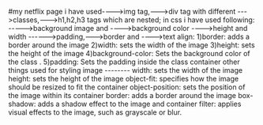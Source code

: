 #my netflix page
i have used---->img tag,--->div tag with different --->classes,--->h1,h2,h3 tags which are nested;
in css i have used following:
----->background image and ---->background color
---->height and width
------>padding,--->border and ---->text align:
1)border: adds a border around the image
2)width: sets the width of the image
3)height: sets the height of the image
4)background-color: Sets the background color of the class .
5)padding: Sets the padding inside the  class container
other things used for styling image
--------    width: sets the width of the image
    height: sets the height of the image
    object-fit: specifies how the image should be resized to fit the container
    object-position: sets the position of the image within its container
    border: adds a border around the image
    box-shadow: adds a shadow effect to the image and container
    filter: applies visual effects to the image, such as grayscale or blur.
  

  
